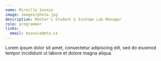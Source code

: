 ```yaml
---
name: Mireille Savoie
image: images/photo.jpg
description: Master's Student & Isotope Lab Manager
role: programmer
links:
  email: msavoie@mta.ca
---
```


Lorem ipsum dolor sit amet, consectetur adipiscing elit, sed do eiusmod tempor incididunt ut labore et dolore magna aliqua.
